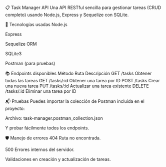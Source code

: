 📋 Task Manager API
Una API RESTful sencilla para gestionar tareas (CRUD completo) usando Node.js, Express y Sequelize con SQLite.

🚀 Tecnologías usadas
Node.js

Express

Sequelize ORM

SQLite3

Postman (para pruebas)

📚 Endpoints disponibles
Método	Ruta	Descripción
GET	/tasks	Obtener todas las tareas
GET	/tasks/:id	Obtener una tarea por ID
POST	/tasks	Crear una nueva tarea
PUT	/tasks/:id	Actualizar una tarea existente
DELETE	/tasks/:id	Eliminar una tarea por ID

📬 Pruebas
Puedes importar la colección de Postman incluida en el proyecto:

Archivo: task-manager.postman_collection.json

Y probar fácilmente todos los endpoints.

🛡️ Manejo de errores
404 Ruta no encontrada.

500 Errores internos del servidor.

Validaciones en creación y actualización de tareas.

















